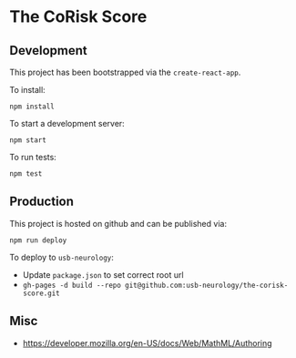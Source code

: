 # The CoRisk Score

## Development

This project has been bootstrapped via the `create-react-app`.

To install:
```
npm install
```

To start a development server:
```
npm start
```

To run tests:
```
npm test
```

## Production

This project is hosted on github and can be published via:

```
npm run deploy
```

To deploy to `usb-neurology`:

- Update `package.json` to set correct root url
- `gh-pages -d build --repo git@github.com:usb-neurology/the-corisk-score.git`

## Misc

- https://developer.mozilla.org/en-US/docs/Web/MathML/Authoring

